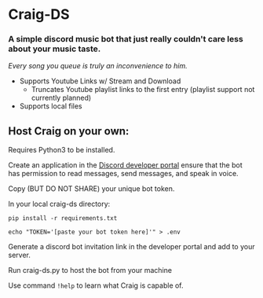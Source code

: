 # Craig-DS

### A simple discord music bot that just really couldn't care less about your music taste. 

*Every song you queue is truly an inconvenience to him.*

- Supports Youtube Links w/ Stream and Download
  - Truncates Youtube playlist links to the first entry (playlist support not currently planned)
- Supports local files 

## Host Craig on your own:

Requires Python3 to be installed.

Create an application in the [Discord developer portal](https://discord.com/developers/applications) ensure that the bot has permission to read messages, send messages, and speak in voice. 

Copy (BUT DO NOT SHARE) your unique bot token.

In your local craig-ds directory:

```
pip install -r requirements.txt
```

```
echo "TOKEN='[paste your bot token here]'" > .env
```

Generate a discord bot invitation link in the developer portal and add to your server.

Run craig-ds.py to host the bot from your machine

Use command `!help` to learn what Craig is capable of.